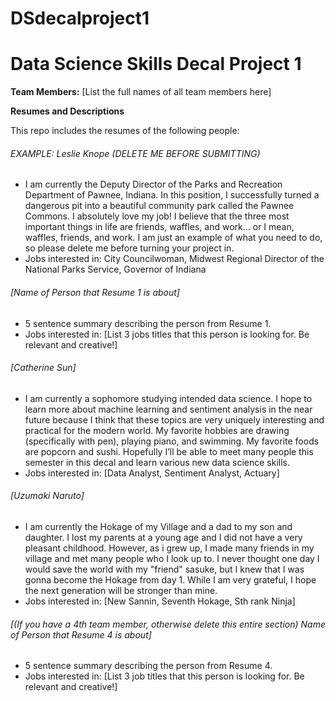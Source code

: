 # DSdecalproject1
# Data Science Skills Decal Project 1

**Team Members:** [List the full names of all team members here]  

**Resumes and Descriptions**  

This repo includes the resumes of the following people:

###### EXAMPLE: Leslie Knope (DELETE ME BEFORE SUBMITTING)
* I am currently the Deputy Director of the Parks and Recreation Department of Pawnee, Indiana. In this position, I successfully turned a dangerous pit into a beautiful community park called the Pawnee Commons. I absolutely love my job! I believe that the three most important things in life are friends, waffles, and work... or I mean, waffles, friends, and work. I am just an example of what you need to do, so please delete me before turning your project in.
* Jobs interested in: City Councilwoman, Midwest Regional Director of the National Parks Service, Governor of Indiana

###### [Name of Person that Resume 1 is about]
* 5 sentence summary describing the person from Resume 1.
* Jobs interested in: [List 3 jobs titles that this person is looking for. Be relevant and creative!]

###### [Catherine Sun]
* I am currently a sophomore studying intended data science. I hope to learn more about machine learning and sentiment analysis in the near future because I think that these topics are very uniquely interesting and practical for the modern world. My favorite hobbies are drawing (specifically with pen), playing piano, and swimming. My favorite foods are popcorn and sushi. Hopefully I’ll be able to meet many people this semester in this decal and learn various new data science skills. 
* Jobs interested in: [Data Analyst, Sentiment Analyst, Actuary]

###### [Uzumaki Naruto]
* I am currently the Hokage of my Village and a dad to my son and daughter. I lost my parents at a young age and I did not have a very pleasant childhood. However, as i grew up, I made many friends in my village and met many people who I look up to. I never thought one day I would save the world with my "friend" sasuke, but I knew that I was gonna become the Hokage from day 1. While I am very grateful, I hope the next generation will be stronger than mine. 
* Jobs interested in: [New Sannin, Seventh Hokage, Sth rank Ninja]

###### [(If you have a 4th team member, otherwise delete this entire section) Name of Person that Resume 4 is about]
* 5 sentence summary describing the person from Resume 4.
* Jobs interested in: [List 3 job titles that this person is looking for. Be relevant and creative!]
